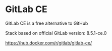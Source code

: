 # GitLab CE

GitLab CE is a free alternative to GitHub

Stack based on official GitLab version: 8.5.1-ce.0

https://hub.docker.com/r/gitlab/gitlab-ce/


